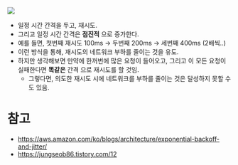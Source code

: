 ![](https://d2908q01vomqb2.cloudfront.net/fc074d501302eb2b93e2554793fcaf50b3bf7291/2017/10/03/exponential-backoff-and-jitter-blog-figure-4.png)

- 일정 시간 간격을 두고, 재시도.
- 그리고 일정 시간 간격은 **점진적** 으로 증가한다.
- 예를 들면, 첫번째 재시도 100ms -> 두번째 200ms -> 세번째 400ms (2배씩..)
- 이런 방식을 통해, 재시도의 네트워크 부하를 줄이는 것을 유도.
- 하지만 생각해보면 만약에 한꺼번에 많은 요청이 들어오고, 그리고 이 모든 요청이 실패한다면 **똑같은** 간격 으로 재시도를 할 것임.
    - 그렇다면, 의도한 재시도 시에 네트워크를 부하를 줄이는 것은 달성하지 못할 수도 있음.

# 참고
- https://aws.amazon.com/ko/blogs/architecture/exponential-backoff-and-jitter/
- https://jungseob86.tistory.com/12